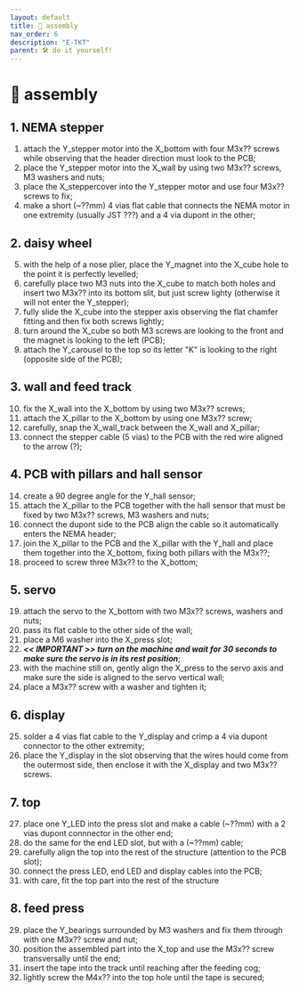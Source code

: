 ```yaml
---
layout: default
title: 🧩 assembly
nav_order: 6
description: "E-TKT"
parent: 🛠️ do it yourself!
---
```


# 🧩 **assembly**

## 1. NEMA stepper
1. attach the Y_stepper motor into the X_bottom with four M3x?? screws while observing that the header direction must look to the PCB;
2. place the Y_stepper motor into the X_wall by using two M3x?? screws, M3 washers and nuts;
3. place the X_steppercover into the Y_stepper motor and use four M3x?? screws to fix; 
4. make a short (~??mm) 4 vias flat cable that connects the NEMA motor in one extremity (usually JST ???) and a 4 via dupont in the other;

## 2. daisy wheel
5. with the help of a nose plier, place the Y_magnet into the X_cube hole to the point it is perfectly levelled; 
6. carefully place two M3 nuts into the X_cube to match both holes and insert two M3x?? into its bottom slit, but just screw lighty (otherwise it will not enter the Y_stepper);
7. fully slide the X_cube into the stepper axis observing the flat chamfer fitting and then fix both screws lightly;
8. turn around the X_cube so both M3 screws are looking to the front and the magnet is looking to the left (PCB);
9. attach the Y_carousel to the top so its letter "K" is looking to the right (opposite side of the PCB);

## 3. wall and feed track
10. fix the X_wall into the X_bottom by using two M3x?? screws;
11. attach the X_pillar to the X_bottom by using one M3x?? screw;
12. carefully, snap the X_wall_track between the X_wall and X_pillar;
13. connect the stepper cable (5 vias) to the PCB with the red wire aligned to the arrow (?);

## 4. PCB with pillars and hall sensor
14. create a 90 degree angle for the Y_hall sensor;
15. attach the X_pillar to the PCB together with the hall sensor that must be fixed by two M3x?? screws, M3 washers and nuts;
16. connect the dupont side to the PCB align the cable so it automatically enters the NEMA header;
17. join the X_pillar to the PCB and the X_pillar with the Y_hall and place them together into the X_bottom, fixing both pillars with the M3x??;
18. proceed to screw three M3x?? to the X_bottom;

## 5. servo
19. attach the servo to the X_bottom with two M3x?? screws, washers and nuts;
20. pass its flat cable to the other side of the wall;
21. place a M6 washer into the X_press slot;
22. ***<< IMPORTANT >> turn on the machine and wait for 30 seconds to make sure the servo is in its rest position***;
23. with the machine still on, gently align the X_press to the servo axis and make sure the side is aligned to the servo vertical wall;
24. place a M3x?? screw with a washer and tighten it;

## 6. display
25. solder a 4 vias flat cable to the Y_display and crimp a 4 via dupont connector to the other extremity;
26. place the Y_display in the slot observing that the wires hould come from the outermost side, then enclose it with the X_display and two M3x?? screws.

## 7. top
27. place one Y_LED into the press slot and make a cable (~??mm) with a 2 vias dupont connnector in the other end;
28. do the same for the end LED slot, but with a (~??mm) cable;
29. carefully align the top into the rest of the structure (attention to the PCB slot);
30. connect the press LED, end LED and display cables into the PCB;
32. with care, fit the top part into the rest of the structure

## 8. feed press
29. place the Y_bearings surrounded by M3 washers and fix them through with one M3x?? screw and nut;
30. position the assembled part into the X_top and use the M3x?? screw transversally until the end;
31. insert the tape into the track until reaching after the feeding cog;
32. lightly screw the M4x?? into the top hole until the tape is secured;
